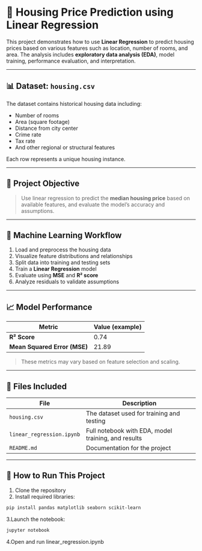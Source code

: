 # 🏡 Housing Price Prediction using Linear Regression

This project demonstrates how to use **Linear Regression** to predict housing prices based on various features such as location, number of rooms, and area. The analysis includes **exploratory data analysis (EDA)**, model training, performance evaluation, and interpretation.

---

## 📊 Dataset: `housing.csv`

The dataset contains historical housing data including:

- Number of rooms
- Area (square footage)
- Distance from city center
- Crime rate
- Tax rate
- And other regional or structural features

Each row represents a unique housing instance.

---

## 🎯 Project Objective

> Use linear regression to predict the **median housing price** based on available features, and evaluate the model’s accuracy and assumptions.

---

## 🧠 Machine Learning Workflow

1. Load and preprocess the housing data
2. Visualize feature distributions and relationships
3. Split data into training and testing sets
4. Train a **Linear Regression** model
5. Evaluate using **MSE** and **R² score**
6. Analyze residuals to validate assumptions

---

## 📈 Model Performance

| Metric | Value (example) |
|--------|-----------------|
| **R² Score** | 0.74 |
| **Mean Squared Error (MSE)** | 21.89 |

> These metrics may vary based on feature selection and scaling.

---

## 📂 Files Included

| File | Description |
|------|-------------|
| `housing.csv` | The dataset used for training and testing |
| `linear_regression.ipynb` | Full notebook with EDA, model training, and results |
| `README.md` | Documentation for the project |

---

## 🚀 How to Run This Project

1. Clone the repository
2. Install required libraries:

```bash
pip install pandas matplotlib seaborn scikit-learn
```
3.Launch the notebook:
```bash
jupyter notebook
```
4.Open and run linear_regression.ipynb